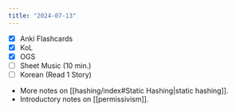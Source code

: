 ```yaml
---
title: "2024-07-13"
---
```


- [x] Anki Flashcards
- [x] KoL
- [x] OGS
- [ ] Sheet Music (10 min.)
- [ ] Korean (Read 1 Story)

* More notes on [[hashing/index#Static Hashing|static hashing]].
* Introductory notes on [[permissivism]].